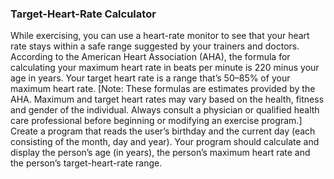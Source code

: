 ### Target-Heart-Rate Calculator

While exercising, you can use a heart-rate monitor to see that your heart rate stays within a safe range suggested by your trainers and doctors. According to the American Heart Association (AHA), the formula for calculating your maximum heart rate in beats per minute is 220 minus your age in years. Your target heart rate is a range that’s 50–85% of your maximum heart rate. [Note: These formulas are estimates provided by the AHA. Maximum and target heart rates may vary based on the health, fitness and gender of the individual. Always consult a physician or qualified health care professional before beginning or modifying an exercise program.] Create a program that reads the user’s birthday and the current day (each consisting of the month, day and year). Your program should calculate and display the person’s age (in years), the person’s maximum heart rate and the person’s target-heart-rate range. 